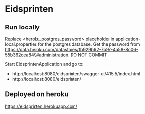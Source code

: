 # Eidsprinten

## Run locally

Replace <heroku_postgres_password> placeholder in application-local.properties for the postgres database. Get the password from https://data.heroku.com/datastores/fb929b62-7b97-4a58-8c06-55b362cea849#administration. DO NOT COMMIT

Start EidsprintenApplication and go to:

* http://localhost:8080/eidsprinten/swagger-ui/4.15.5/index.html
* http://localhost:8080/eidsprinten/

## Deployed on heroku

https://eidsprinten.herokuapp.com/